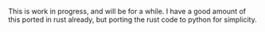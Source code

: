 This is work in progress, and will be for a while.
I have a good amount of this ported in rust already, but porting the rust code to python for simplicity.
